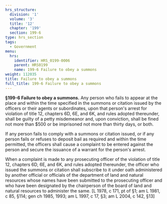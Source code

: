 ```yaml
---
hrs_structure:
  division: '1'
  volume: '3'
  title: '12'
  chapter: '199'
  section: 199-6
type: hrs_section
tags:
  - Government
menu:
  hrs:
    identifier: HRS_0199-0006
    parent: HRS0199
    name: 199-6 Failure to obey a summons
weight: 112035
title: Failure to obey a summons
full_title: 199-6 Failure to obey a summons
---
```

**§199-6 Failure to obey a summons.** Any person who fails to appear at the place and within the time specified in the summons or citation issued by the officers or their agents or subordinates, upon that person's arrest for violation of title 12, chapters 6D, 6E, and 6K, and rules adopted thereunder, shall be guilty of a petty misdemeanor and, upon conviction, shall be fined not more than $500 or be imprisoned not more than thirty days, or both.

If any person fails to comply with a summons or citation issued, or if any person fails or refuses to deposit bail as required and within the time permitted, the officers shall cause a complaint to be entered against the person and secure the issuance of a warrant for the person's arrest.

When a complaint is made to any prosecuting officer of the violation of title 12, chapters 6D, 6E, and 6K, and rules adopted thereunder, the officer who issued the summons or citation shall subscribe to it under oath administered by another official or officials of the department of land and natural resources whose names have been submitted to the prosecuting officer and who have been designated by the chairperson of the board of land and natural resources to administer the same. [L 1978, c 171, pt of §1; am L 1981, c 85, §114; gen ch 1985, 1993; am L 1997, c 17, §3; am L 2004, c 142, §13]